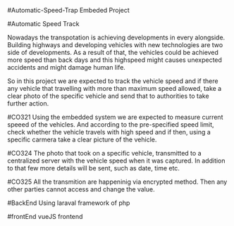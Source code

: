 #Automatic-Speed-Trap
Embeded Project

#Automatic Speed Track

Nowadays the transpotation is achieving developments in every alongside. Building highways and developing vehicles with new technologies are two side of developments. As a result of that, the vehicles could be achieved more speed than back days and this highspeed might causes unexpected accidents and might damage human life.

So in this project we are expected to track the vehicle speed and if there any vehicle that travelling with more than maximum speed allowed, take a clear photo of the specific vehicle and send that to authorities to take further action.

#CO321
Using the embedded system we are expected to measure current speeed of the vehicles. And according to the pre-specified speed limit, check whether the vehicle travels with high speed and if then, using a specific carmera take a clear picture of the vehicle.

#CO324
The photo that took on a specific vehicle, transmitted to a centralized server with the vehicle speed when it was captured. In addition to that few more details will be sent, such as date, time etc.

#CO325
All the transmition are happeninig via encrypted method. Then any other parties cannot access and change the value.

#BackEnd
Using laraval framework of php

#frontEnd
vueJS frontend
